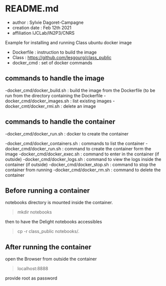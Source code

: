 # README.md

- author : Sylvie Dagoret-Campagne
- creation date : Feb 12th 2021
- affiliation IJCLab/IN2P3/CNRS

Example for installing and running Class ubuntu docker image

- Dockerfile : instruction to build the image
- Class : https://github.com/lesgourg/class_public
- docker_cmd : set of docker commands



## commands to handle the image

-docker_cmd/docker_build.sh  : build the image from the Dockerfile (to be run from the directory containing the Dockerfile
-docker_cmd/docker_images.sh : list  existing images 
-docker_cmt/docker_rmi.sh    : delete an image 


## commands to handle the container

-docker_cmd/docker_run.sh : docker to create the container

-docker_cmd/docker_containers.sh : commands to list the container
-docker_cmd/docker_run.sh        : command to create the container form the image
-docker_cmd/docker_exec.sh       : command to enter in the container (if outside) 
-docker_cmd/docker_logs.sh       : command to view the logs inside the container (if outside)
-docker_cmd/docker_stop.sh       : command to stop the container from running
-docker_cmd/docker_rm.sh         : command to delete the container   



## Before running a container

notebooks directory is mounted inside the container.
> mkdir notebooks


then to have the Delight notebooks accessibles 
> cp -r class_public notebooks/. 

## After running the container

open the Browser from outside the container

> localhost:8888

provide root as password
